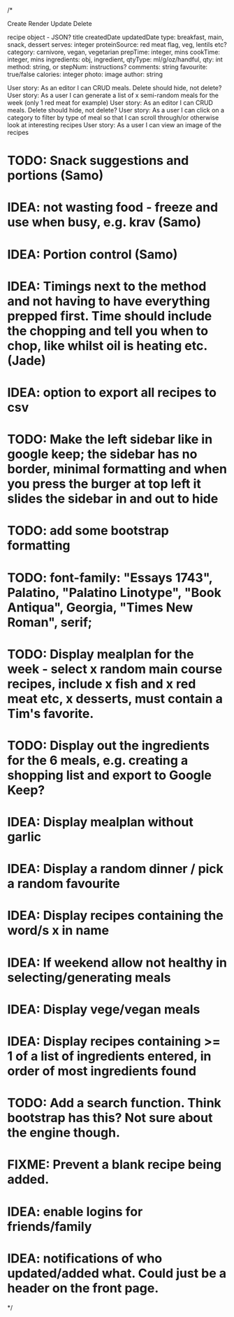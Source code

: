 




/*

Create
Render
Update
Delete

recipe object - JSON?
    title
    createdDate
    updatedDate
    type: breakfast, main, snack, dessert
    serves: integer
    proteinSource: red meat flag, veg, lentils etc?
    category: carnivore, vegan, vegetarian
    prepTime: integer, mins
    cookTime: integer, mins
    ingredients: obj, ingredient, qtyType: ml/g/oz/handful, qty: int
    method: string, or stepNum: instructions?
    comments: string
    favourite: true/false
	calories: integer
	photo: image
	author: string


User story: As an editor I can CRUD meals. Delete should hide, not delete?
User story: As a user I can generate a list of x semi-random meals for the week (only 1 red meat for example)
User story: As an editor I can CRUD meals. Delete should hide, not delete?
User story: As a user I can click on a category to filter by type of meal so that I can scroll through/or otherwise look at interesting recipes
User story: As a user I can view an image of the recipes

# TODO: Snack suggestions and portions (Samo)
# IDEA: not wasting food - freeze and use when busy, e.g. krav (Samo)
# IDEA: Portion control (Samo)
# IDEA: Timings next to the method and not having to have everything prepped first. Time should include the chopping and tell you when to chop, like whilst oil is heating etc. (Jade)
# IDEA: option to export all recipes to csv
# TODO: Make the left sidebar like in google keep; the sidebar has no border, minimal formatting and when you press the burger at top left it slides the sidebar in and out to hide
# TODO: add some bootstrap formatting
# TODO: font-family: "Essays 1743", Palatino, "Palatino Linotype", "Book Antiqua", Georgia, "Times New Roman", serif;
# TODO: Display mealplan for the week - select x random main course recipes, include x fish and x red meat etc, x desserts, must contain a Tim's favorite.
# TODO: Display out the ingredients for the 6 meals, e.g. creating a shopping list and export to Google Keep?
# IDEA: Display mealplan without garlic
# IDEA: Display a random dinner / pick a random favourite
# IDEA: Display recipes containing the word/s x in name
# IDEA: If weekend allow not healthy in selecting/generating meals
# IDEA: Display vege/vegan meals
# IDEA: Display recipes containing >= 1 of a list of ingredients entered, in order of most ingredients found
# TODO: Add a search function. Think bootstrap has this? Not sure about the engine though.
# FIXME: Prevent a blank recipe being added.
# IDEA: enable logins for friends/family
# IDEA: notifications of who updated/added what. Could just be a header on the front page.

*/
